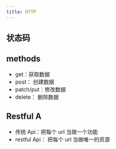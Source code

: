 ```yaml
---
title: HTTP
---
```


## 状态码

## methods

- get：获取数据
- post： 创建数据
- patch/put：修改数据
- delete： 删除数据

## Restful A

- 传统 Api：把每个 url 当做一个功能
- restful Api： 把每个 url 当做唯一的资源

